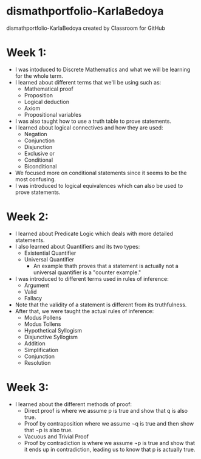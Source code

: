 # dismathportfolio-KarlaBedoya
dismathportfolio-KarlaBedoya created by Classroom for GitHub
# Week 1:
* I was intoduced to Discrete Mathematics and what we will be learning for the whole term.
* I learned about different terms that we'll be using such as:
  * Mathematical proof
  * Proposition
  * Logical deduction
  * Axiom
  * Propositional variables
* I was also taught how to use a truth table to prove statements.
* I learned about logical connectives and how they are used:
  * Negation
  * Conjunction
  * Disjunction
  * Exclusive or
  * Conditional
  * Biconditional
* We focused more on conditional statements since it seems to be the most confusing.
* I was introduced to logical equivalences which can also be used to prove statements.

# Week 2:
* I learned about Predicate Logic which deals with more detailed statements.
* I also learned about Quantifiers and its two types:
  * Existential Quantifier
  * Universal Quantifier
    * An example thath proves that a statement is actually not a universal quantifier is a "counter example."
* I was introduced to different terms used in rules of inference:
  * Argument
  * Valid
  * Fallacy
* Note that the validity of a statement is different from its truthfulness.
* After that, we were taught the actual rules of inference:
  * Modus Pollens
  * Modus Tollens
  * Hypothetical Syllogism
  * Disjunctive Syllogism
  * Addition
  * Simplification
  * Conjunction
  * Resolution

# Week 3:
* I learned about the different methods of proof:
  * Direct proof is where we assume p is true and show that q is also true.
  * Proof by contraposition where we assume ¬q is true and then show that ¬p is also true.
  * Vacuous and Trivial Proof
  * Proof by contradiction is where we assume ¬p is true and show that it ends up in contradiction, leading us to know that p is actually true.
